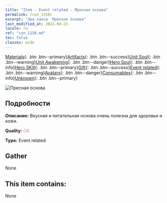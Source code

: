 ```yaml
---
title: "Item - Event related - Пресная основа"
permalink: /con_1158/
excerpt: "Эра хаоса  Пресная основа"
last_modified_at: 2021-04-23
locale: ru
ref: "con_1158.md"
toc: false
classes: wide
---
```

 [Materials](/ItemsRU/){: .btn .btn--primary}[Artifacts](/ItemsRU/Artifacts/){: .btn .btn--success}[Unit Soul](/ItemsRU/UnitSoul/){: .btn .btn--warning}[Unit Awakening](/ItemsRU/UnitAwakening/){: .btn .btn--danger}[Hero Soul](/ItemsRU/HeroSoul/){: .btn .btn--info}[Hero SKill](/ItemsRU/HeroSkill/){: .btn .btn--primary}[Gift](/ItemsRU/Gift/){: .btn .btn--success}[Event related](/ItemsRU/Events/){: .btn .btn--warning}[Avatars](/ItemsRU/Avatars/){: .btn .btn--danger}[Consumables](/ItemsRU/Consumables/){: .btn .btn--info}[Unknown](/ItemsRU/Unknown/){: .btn .btn--primary}

 ![Пресная основа](/images/t/i_8150001.png)

## Подробности
 **Описание:** Вкусная и питательная основа очень полезна для здоровья и кожи.

 **Quality:** <span style="color: #DA70D6">OK</span>

 **Type:** Event related

## Gather

  None

## This item contains:

  None

